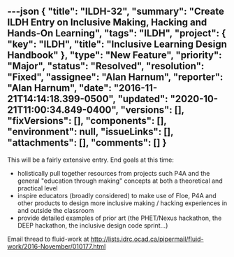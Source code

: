 ---json
{
  "title": "ILDH-32",
  "summary": "Create ILDH Entry on Inclusive Making, Hacking and Hands-On Learning",
  "tags": "ILDH",
  "project": {
    "key": "ILDH",
    "title": "Inclusive Learning Design Handbook"
  },
  "type": "New Feature",
  "priority": "Major",
  "status": "Resolved",
  "resolution": "Fixed",
  "assignee": "Alan Harnum",
  "reporter": "Alan Harnum",
  "date": "2016-11-21T14:14:18.399-0500",
  "updated": "2020-10-21T11:00:34.849-0400",
  "versions": [],
  "fixVersions": [],
  "components": [],
  "environment": null,
  "issueLinks": [],
  "attachments": [],
  "comments": []
}
---
This will be a fairly extensive entry. End goals at this time:

* holistically pull together resources from projects such P4A and the general "education through making" concepts at both a theoretical and practical level
* inspire educators (broadly considered) to make use of Floe, P4A and other products to design more inclusive making / hacking experiences in and outside the classroom
* provide detailed examples of prior art (the PHET/Nexus hackathon, the DEEP hackathon, the inclusive design code sprint...)

Email thread to fluid-work at <http://lists.idrc.ocad.ca/pipermail/fluid-work/2016-November/010177.html>

        